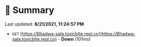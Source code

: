 # 📖 Summary
Last updated: **8/21/2021, 11:24:57 PM**

- `GET` [https://Bhadwa-sala.toxicblte.repl.co](https://Bhadwa-sala.toxicblte.repl.co) - **Down** (101ms)
